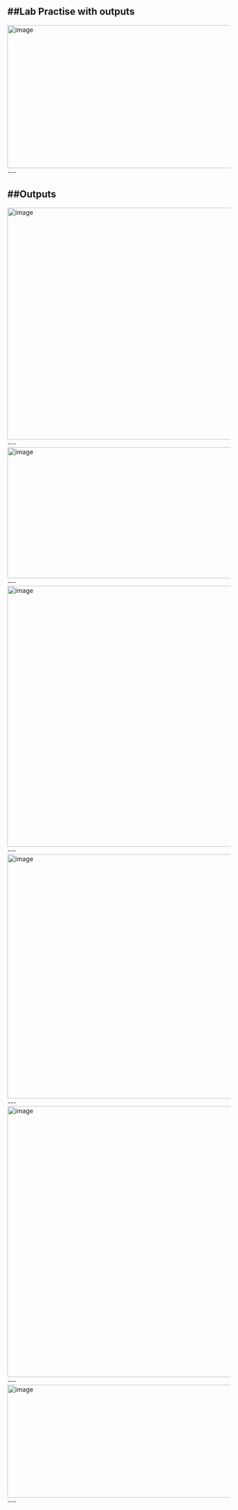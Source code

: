 ##Lab Practise with outputs
---
<img width="818" height="322" alt="image" src="https://github.com/user-attachments/assets/24c74002-f288-40f3-8238-a7b394ea2eb7" />
---

##Outputs
---
<img width="789" height="522" alt="image" src="https://github.com/user-attachments/assets/c1b01f2f-fc69-4d0f-9ceb-3ddf5913c99b" />
---
<img width="738" height="295" alt="image" src="https://github.com/user-attachments/assets/d374a90a-0489-4284-8611-e5f2d80e3d43" />
---
<img width="934" height="587" alt="image" src="https://github.com/user-attachments/assets/9b3a9af6-0102-4908-9a3b-6236be4d3952" />
---
<img width="809" height="550" alt="image" src="https://github.com/user-attachments/assets/48d39e63-b583-4216-a7d3-ce0054a65418" />
---
<img width="673" height="610" alt="image" src="https://github.com/user-attachments/assets/8c4665d4-d4fc-4b0e-b4fe-d3c5d5a8bbec" />
---
<img width="809" height="254" alt="image" src="https://github.com/user-attachments/assets/f8589cc9-1976-4c9d-8be8-c2175a24b87f" />
---


